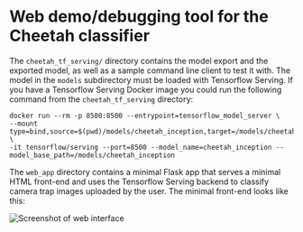 # Web demo/debugging tool for the Cheetah classifier

The `cheetah_tf_serving/` directory contains the model export and the exported model,
as well as a sample command line client to test it with. The model in the `models`
subdirectory must be loaded with Tensorflow Serving. If you have a Tensorflow Serving Docker
image you could run the following command from the `cheetah_tf_serving` directory:

    docker run --rm -p 8500:8500 --entrypoint=tensorflow_model_server \
    --mount type=bind,source=$(pwd)/models/cheetah_inception,target=/models/cheetah_inception \
    -it tensorflow/serving --port=8500 --model_name=cheetah_inception --model_base_path=/models/cheetah_inception
    
The `web_app` directory contains a minimal Flask app that serves a minimal HTML front-end and uses 
the Tensorflow Serving backend to classify camera trap images uploaded by the user. The minimal
front-end looks like this:

![Screenshot of web interface](test.png)